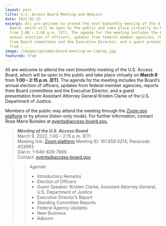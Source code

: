 ```yaml
---
layout: post
title: U.S. Access Board Meeting and Webcast
date: 2022-02-23
excerpt: All are welcome to attend the next bimonthly meeting of the U.S. Access
  Board, which will be open to the public and take place virtually on March 9
  from 1:00 – 2:00 p.m. (ET). The agenda for the meeting includes the Board’s
  annual election of officers, updates from federal member agencies, reports
  from Board committees and the Executive Director, and a guest presentation
  from . . .
image: /images/uploads/board-meeting-on-laptop.jpg
featured: true
---
```

All are welcome to attend the next bimonthly meeting of the U.S. Access Board, which will be open to the public and take place virtually on **March 9** from **1:00 – 2:15 p.m. (ET)**. The agenda for the meeting includes the Board’s annual election of officers, updates from federal member agencies, reports from Board committees and the Executive Director, and a guest presentation from Assistant Attorney General Kristen Clarke of the U.S. Department of Justice.

Members of the public may attend the meeting through the [Zoom.gov platform](https://www.zoomgov.com/j/1618590214?pwd=YkxIdHBwWFVJb1doeE1Tam82ejlmQT09) or by phone (listen-only mode). For further information, contact Rose Marie Bunales at [events@access-board.gov.](mailto:events@access-board.gov)

> ***Meeting of the U.S. Access Board***\
> March 9, 2022, 1:00 – 2:15 p.m. (ET)\
> Meeting link: [Zoom platform](https://www.zoomgov.com/j/1618590214?pwd=YkxIdHBwWFVJb1doeE1Tam82ejlmQT09)
> Meeting ID: 161 859 0214; Passcode: 433993\
> Dial in: 1-646-828-7666\
> Contact: [events@access-board.gov](mailto:events@access-board.gov)

>> *Agenda* 
>> * Introductory Remarks 
>> * Election of Officers 
>> * Guest Speaker: Kristen Clarke, Assistant Attorney General, U.S. Department of Justice 
>> * Executive Director’s Report 
>> * Standing Committee Reports 
>> * Federal Agency Updates 
>> * New Business 
>> * Adjourn
